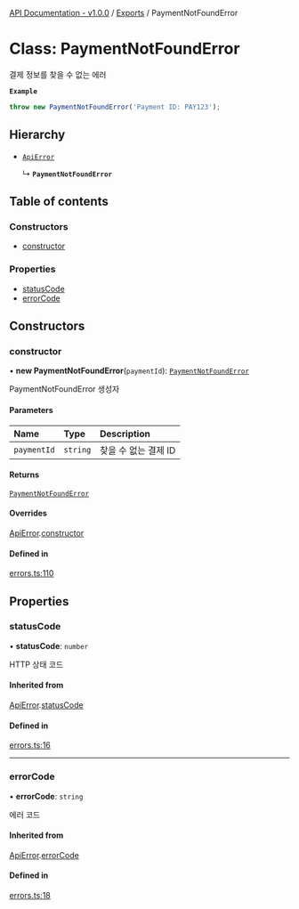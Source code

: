[API Documentation - v1.0.0](../README.md) / [Exports](../modules.md) / PaymentNotFoundError

# Class: PaymentNotFoundError

결제 정보를 찾을 수 없는 에러

**`Example`**

```typescript
throw new PaymentNotFoundError('Payment ID: PAY123');
```

## Hierarchy

- [`ApiError`](ApiError.md)

  ↳ **`PaymentNotFoundError`**

## Table of contents

### Constructors

- [constructor](PaymentNotFoundError.md#constructor)

### Properties

- [statusCode](PaymentNotFoundError.md#statuscode)
- [errorCode](PaymentNotFoundError.md#errorcode)

## Constructors

### constructor

• **new PaymentNotFoundError**(`paymentId`): [`PaymentNotFoundError`](PaymentNotFoundError.md)

PaymentNotFoundError 생성자

#### Parameters

| Name | Type | Description |
| :------ | :------ | :------ |
| `paymentId` | `string` | 찾을 수 없는 결제 ID |

#### Returns

[`PaymentNotFoundError`](PaymentNotFoundError.md)

#### Overrides

[ApiError](ApiError.md).[constructor](ApiError.md#constructor)

#### Defined in

[errors.ts:110](https://github.com/sysnet4admin/_Book_Claude-Code/blob/main/week3/Fri/code_doc_sync/src/api/errors.ts#L110)

## Properties

### statusCode

• **statusCode**: `number`

HTTP 상태 코드

#### Inherited from

[ApiError](ApiError.md).[statusCode](ApiError.md#statuscode)

#### Defined in

[errors.ts:16](https://github.com/sysnet4admin/_Book_Claude-Code/blob/main/week3/Fri/code_doc_sync/src/api/errors.ts#L16)

___

### errorCode

• **errorCode**: `string`

에러 코드

#### Inherited from

[ApiError](ApiError.md).[errorCode](ApiError.md#errorcode)

#### Defined in

[errors.ts:18](https://github.com/sysnet4admin/_Book_Claude-Code/blob/main/week3/Fri/code_doc_sync/src/api/errors.ts#L18)
